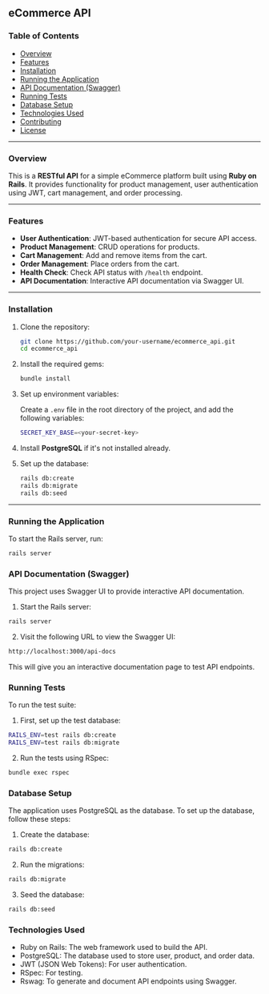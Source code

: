 ## eCommerce API

### Table of Contents

- [Overview](#overview)
- [Features](#features)
- [Installation](#installation)
- [Running the Application](#running-the-application)
- [API Documentation (Swagger)](#api-documentation-swagger)
- [Running Tests](#running-tests)
- [Database Setup](#database-setup)
- [Technologies Used](#technologies-used)
- [Contributing](#contributing)
- [License](#license)

---

### Overview

This is a **RESTful API** for a simple eCommerce platform built using **Ruby on Rails**. It provides functionality for product management, user authentication using JWT, cart management, and order processing.

---

### Features

- **User Authentication**: JWT-based authentication for secure API access.
- **Product Management**: CRUD operations for products.
- **Cart Management**: Add and remove items from the cart.
- **Order Management**: Place orders from the cart.
- **Health Check**: Check API status with `/health` endpoint.
- **API Documentation**: Interactive API documentation via Swagger UI.

---

### Installation

1. Clone the repository:

    ```bash
    git clone https://github.com/your-username/ecommerce_api.git
    cd ecommerce_api
    ```

2. Install the required gems:

    ```bash
    bundle install
    ```

3. Set up environment variables:

    Create a `.env` file in the root directory of the project, and add the following variables:

    ```bash
    SECRET_KEY_BASE=<your-secret-key>
    ```

4. Install **PostgreSQL** if it's not installed already.

5. Set up the database:

    ```bash
    rails db:create
    rails db:migrate
    rails db:seed
    ```

---

### Running the Application

To start the Rails server, run:

```bash
rails server
```

### API Documentation (Swagger)
This project uses Swagger UI to provide interactive API documentation.

1. Start the Rails server:
```bash
rails server
```

2. Visit the following URL to view the Swagger UI:
```bash
http://localhost:3000/api-docs
```
This will give you an interactive documentation page to test API endpoints.

### Running Tests
To run the test suite:

1. First, set up the test database:
```bash
RAILS_ENV=test rails db:create
RAILS_ENV=test rails db:migrate
```

2. Run the tests using RSpec:
```bash
bundle exec rspec
```

### Database Setup
The application uses PostgreSQL as the database. To set up the database, follow these steps:

1. Create the database:
```bash
rails db:create
```

2. Run the migrations:
```bash
rails db:migrate
```

3. Seed the database:
```bash
rails db:seed
```

### Technologies Used
- Ruby on Rails: The web framework used to build the API.
- PostgreSQL: The database used to store user, product, and order data.
- JWT (JSON Web Tokens): For user authentication.
- RSpec: For testing.
- Rswag: To generate and document API endpoints using Swagger.